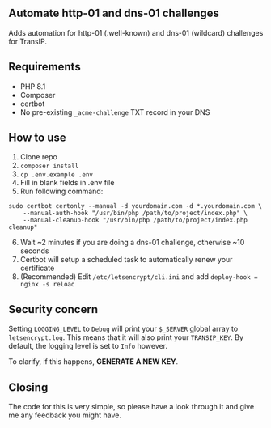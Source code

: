## Automate http-01 and dns-01 challenges
Adds automation for http-01 (.well-known) and dns-01 (wildcard) challenges for TransIP.

## Requirements
- PHP 8.1
- Composer
- certbot
- No pre-existing `_acme-challenge` TXT record in your DNS

## How to use
1. Clone repo
2. `composer install`
3. `cp .env.example .env`
4. Fill in blank fields in .env file
5. Run following command:
```shell
sudo certbot certonly --manual -d yourdomain.com -d *.yourdomain.com \
    --manual-auth-hook "/usr/bin/php /path/to/project/index.php" \
    --manual-cleanup-hook "/usr/bin/php /path/to/project/index.php cleanup"
```
6. Wait ~2 minutes if you are doing a dns-01 challenge, otherwise ~10 seconds
7. Certbot will setup a scheduled task to automatically renew your certificate
8. (Recommended) Edit `/etc/letsencrypt/cli.ini` and add `deploy-hook = nginx -s reload`

## Security concern
Setting `LOGGING_LEVEL` to `Debug` will print your `$_SERVER` global array to `letsencrypt.log`.
This means that it will also print your `TRANSIP_KEY`. By default, the logging level is set to `Info` however.

To clarify, if this happens, **GENERATE A NEW KEY**.

## Closing
The code for this is very simple, so please have a look through it and give me any feedback you might have.  